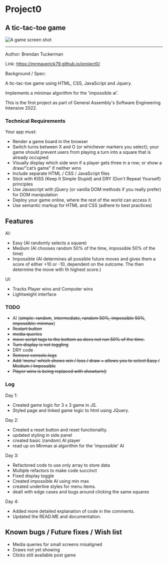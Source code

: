 # Project0
## A tic-tac-toe game 

![A game screen shot](https://github.com/MrMaverick79/MrMaverick79.github.io/blob/main/images/TTT-screenshot.png)

----

Author: Brendan Tuckerman

Link: https://mrmaverick79.github.io/project0/

Background / Spec:  

A tic-tac-toe game using HTML, CSS, JavaScript and Jquery.

Implements a minimax algorithm for the 'impossible ai'.

This is the first project as part of General Assembly's Software Engineering Intensive 2022. 

### Technical Requirements

Your app must:

- Render a game board in the browser
- Switch turns between X and O (or whichever markers you select); your game should prevent users from playing a turn into a square that is already occupied
- Visually display which side won if a player gets three in a row; or show a draw/"cat’s game" if neither wins
- Include separate HTML / CSS / JavaScript files
- Stick with KISS (Keep It Simple Stupid) and DRY (Don't Repeat Yourself) principles
- Use Javascript with jQuery (or vanilla DOM methods if you really prefer) for DOM manipulation
- Deploy your game online, where the rest of the world can access it
- Use semantic markup for HTML and CSS (adhere to best practices)

## Features

AI:
- Easy (AI randomly selects a square)
- Medium (AI chooses random 50% of the time, impossible 50% of the time)
- Impossible (AI determines all possible future moves and gives them a score of either +10 or -10, dependent on the outcome. The then determine the move with th highest score.)

UI:
- Tracks Player wins and Computer wins
- Lightweight interface


### TODO

 - AI (~~simple: random~~, ~~intermediate, random 50%, impossible 50%~~, ~~impossible: minmax~~)
 - ~~Restart button~~
 - ~~media queries~~
 - ~~move script tags to the bottom as does not run 50% of the time.~~
 - ~~Turn display is not toggling~~
 - DRY code
 - ~~Remove console.logs~~
 - ~~Add 'menu' which shows win / loss / draw + allows you to select Easy / Medium / Impossible~~
 - ~~Player wins is being replaced with showturn()~~

 ### Log

 Day 1: 

 - Created game logic for 3 x 3 game in JS.
 - Styled page and linked game logic to html using JQuery.

 Day 2:

- Created a reset button and reset functionality.
- updated styling in side panel
- created basic (random) AI player
- read up on Minmax ai algorithm for the 'impossible' AI

Day 3:

- Refactored code to use only array to store data
- Multiple refactors to make code succinct
- Fixed display toggle
- Created impossible AI using min max
- created underline styles for menu items.
- dealt with edge cases and bugs around clicking the same squares

Day 4:

- Added more detailed explanation of code in the comments.
- Updated the READ.ME and documentation.

## Known bugs / Future fixes / Wish list

- Media queries for small screens misaligned
- Draws not yet showing
- Clicks still available post game
